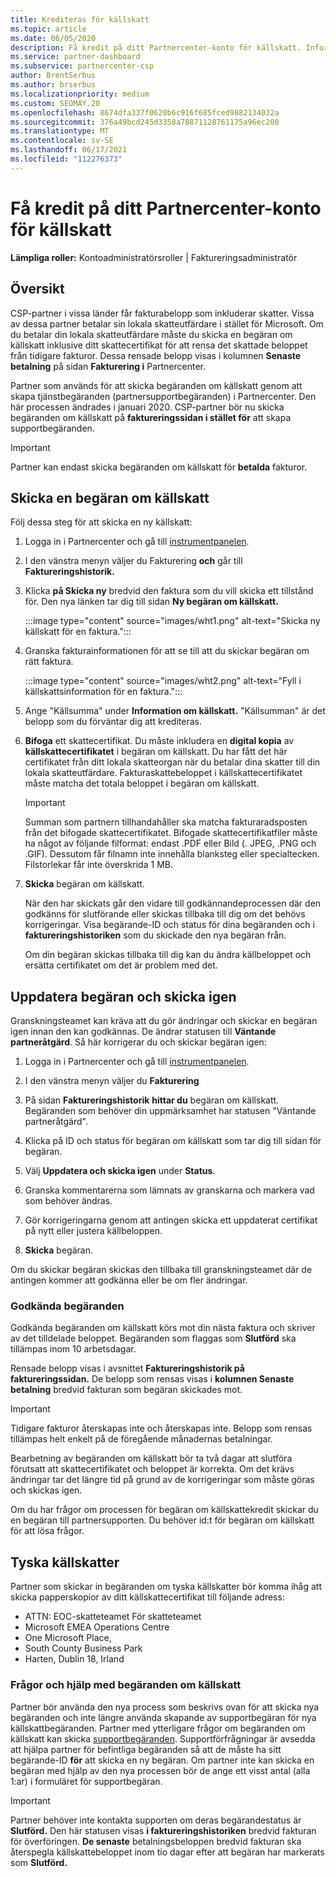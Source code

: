 ```yaml
---
title: Krediteras för källskatt
ms.topic: article
ms.date: 06/05/2020
description: Få kredit på ditt Partnercenter-konto för källskatt. Informationen innehåller steg för att skicka en begäran om källskatt.
ms.service: partner-dashboard
ms.subservice: partnercenter-csp
author: BrentSerbus
ms.author: brserbus
ms.localizationpriority: medium
ms.custom: SEOMAY.20
ms.openlocfilehash: 8674dfa337f0620b6c916f685fced9882134032a
ms.sourcegitcommit: 376a49bcd245d3358a78871128761175a96ec200
ms.translationtype: MT
ms.contentlocale: sv-SE
ms.lasthandoff: 06/17/2021
ms.locfileid: "112276373"
---
```

# <a name="receive-credit-on-your-partner-center-account-for-tax-withholding"></a>Få kredit på ditt Partnercenter-konto för källskatt

**Lämpliga roller:** Kontoadministratörsroller | Faktureringsadministratör

## <a name="overview"></a>Översikt

CSP-partner i vissa länder får fakturabelopp som inkluderar skatter. Vissa av dessa partner betalar sin lokala skatteutfärdare i stället för Microsoft. Om du betalar din lokala skatteutfärdare måste du skicka en begäran om källskatt inklusive ditt skattecertifikat för att rensa det skattade beloppet från tidigare fakturor. Dessa rensade belopp visas i kolumnen **Senaste betalning** på sidan **Fakturering i** Partnercenter.

Partner som används för att skicka begäranden om källskatt genom att skapa tjänstbegäranden (partnersupportbegäranden) i Partnercenter. Den här processen ändrades i januari 2020. CSP-partner bör nu skicka begäranden om källskatt på **faktureringssidan i stället för** att skapa supportbegäranden.

> [!IMPORTANT]
> Partner kan endast skicka begäranden om källskatt för **betalda** fakturor.

## <a name="submit-a-tax-withholding-request"></a>Skicka en begäran om källskatt

Följ dessa steg för att skicka en ny källskatt:

1. Logga in i Partnercenter och gå till [instrumentpanelen](https://partner.microsoft.com/dashboard/home).

2. I den vänstra menyn väljer du Fakturering **och** går till **Faktureringshistorik.**

3. Klicka **på Skicka ny** bredvid den faktura som du vill skicka ett tillstånd för. Den nya länken tar dig till sidan **Ny begäran om källskatt.**

   :::image type="content" source="images/wht1.png" alt-text="Skicka ny källskatt för en faktura.":::

4. Granska fakturainformationen för att se till att du skickar begäran om rätt faktura.

   :::image type="content" source="images/wht2.png" alt-text="Fyll i källskattsinformation för en faktura.":::

5. Ange "Källsumma" under **Information om källskatt.** "Källsumman" är det belopp som du förväntar dig att krediteras.

6. **Bifoga** ett skattecertifikat. Du måste inkludera en **digital kopia** av **källskattecertifikatet** i begäran om källskatt. Du har fått det här certifikatet från ditt lokala skatteorgan när du betalar dina skatter till din lokala skatteutfärdare. Fakturaskattebeloppet i källskattecertifikatet måste matcha det totala beloppet i begäran om källskatt.

   > [!IMPORTANT]
   > Summan som partnern tillhandahåller ska matcha fakturaradsposten från det bifogade skattecertifikatet. Bifogade skattecertifikatfiler måste ha något av följande filformat: endast .PDF eller Bild (. JPEG, .PNG och .GIF). Dessutom får filnamn inte innehålla blanksteg eller specialtecken. Filstorlekar får inte överskrida 1 MB.

7. **Skicka** begäran om källskatt.

   När den har skickats går den vidare till godkännandeprocessen där den godkänns för slutförande eller skickas tillbaka till dig om det behövs korrigeringar. Visa begärande-ID och status för dina begäranden och i **faktureringshistoriken** som du skickade den nya begäran från.

   Om din begäran skickas tillbaka till dig kan du ändra källbeloppet och ersätta certifikatet om det är problem med det.

## <a name="update-request-and-resubmit"></a>Uppdatera begäran och skicka igen

Granskningsteamet kan kräva att du gör ändringar och skickar en begäran igen innan den kan godkännas. De ändrar statusen till **Väntande partneråtgärd**. Så här korrigerar du och skickar begäran igen:

1. Logga in i Partnercenter och gå till [instrumentpanelen](https://partner.microsoft.com/dashboard/home).

2. I den vänstra menyn väljer du **Fakturering**

3. På sidan **Faktureringshistorik** **hittar du** begäran om källskatt. Begäranden som behöver din uppmärksamhet har statusen "Väntande partneråtgärd".

4. Klicka på ID och status för begäran om källskatt som tar dig till sidan för begäran.

5. Välj **Uppdatera och skicka igen** under **Status**.

6. Granska kommentarerna som lämnats av granskarna och markera vad som behöver ändras.

7. Gör korrigeringarna genom att antingen skicka ett uppdaterat certifikat på nytt eller justera källbeloppen.

8. **Skicka** begäran.

Om du skickar begäran skickas den tillbaka till granskningsteamet där de antingen kommer att godkänna eller be om fler ändringar.

### <a name="approved-requests"></a>Godkända begäranden

Godkända begäranden om källskatt körs mot din nästa faktura och skriver av det tilldelade beloppet. Begäranden som flaggas som **Slutförd** ska tillämpas inom 10 arbetsdagar. 

Rensade belopp visas i avsnittet **Faktureringshistorik på faktureringssidan.** De belopp som rensas visas i **kolumnen Senaste betalning** bredvid fakturan som begäran skickades mot.

   > [!IMPORTANT]
   > Tidigare fakturor återskapas inte och återskapas inte. Belopp som rensas tillämpas helt enkelt på de föregående månadernas betalningar.

Bearbetning av begäranden om källskatt bör ta två dagar att slutföra förutsatt att skattecertifikatet och beloppet är korrekta. Om det krävs ändringar tar det längre tid på grund av de korrigeringar som måste göras och skickas igen.

Om du har frågor om processen för begäran om källskattekredit skickar du en begäran till partnersupporten. Du behöver id:t för begäran om källskatt för att lösa frågor.

## <a name="german-tax-withholding"></a>Tyska källskatter

Partner som skickar in begäranden om tyska källskatter bör komma ihåg att skicka papperskopior av ditt källskattecertifikat till följande adress:

- ATTN: EOC-skatteteamet För skatteteamet
- Microsoft EMEA Operations Centre
- One Microsoft Place,
- South County Business Park
- Harten, Dublin 18, Irland

### <a name="questions-and-assistance-for-tax-withholding-requests"></a>Frågor och hjälp med begäranden om källskatt

Partner bör använda den nya process som beskrivs ovan för att skicka nya begäranden och inte längre använda skapande av supportbegäran för nya källskattbegäranden. Partner med ytterligare frågor om begäranden om källskatt kan skicka [supportbegäranden](https://partner.microsoft.com/dashboard/support/csp/servicerequests/create?stage=2&topicid=9227afa6-babf-3917-acee-67db7860f5ed). Supportförfrågningar är avsedda att hjälpa partner för befintliga begäranden så att de måste ha sitt begärande-ID **för** att skicka en ny begäran. Om partner inte kan skicka en begäran med hjälp av den nya processen bör de ange ett visst antal (alla 1:ar) i formuläret för supportbegäran. 

   > [!IMPORTANT]
   > Partner behöver inte kontakta supporten om deras begärandestatus är **Slutförd.** Den här statusen visas **i faktureringshistoriken** bredvid fakturan för överföringen. **De senaste** betalningsbeloppen bredvid fakturan ska återspegla källskattebeloppet inom tio dagar efter att begäran har markerats som **Slutförd.**
